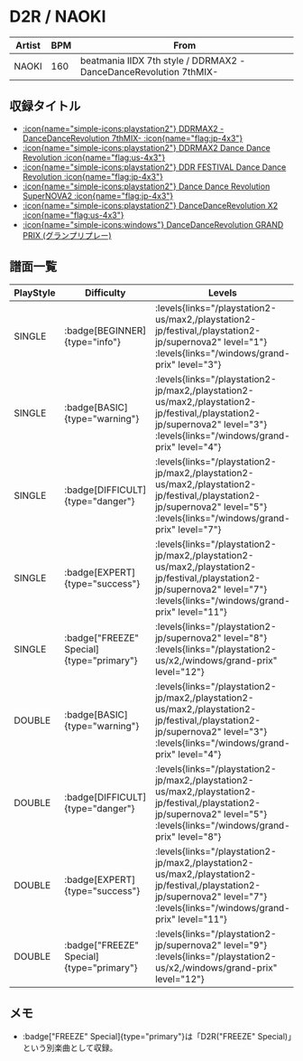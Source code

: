# D2R / NAOKI

|Artist|BPM|From|
|------|---|----|
|NAOKI|160|beatmania IIDX 7th style / DDRMAX2 -DanceDanceRevolution 7thMIX-|

## 収録タイトル

- [:icon{name="simple-icons:playstation2"} DDRMAX2 -DanceDanceRevolution 7thMIX- :icon{name="flag:jp-4x3"}](/playstation2-jp/max2)
- [:icon{name="simple-icons:playstation2"} DDRMAX2 Dance Dance Revolution :icon{name="flag:us-4x3"}](/playstation2-us/max2)
- [:icon{name="simple-icons:playstation2"} DDR FESTIVAL Dance Dance Revolution :icon{name="flag:jp-4x3"}](/playstation2-jp/festival)
- [:icon{name="simple-icons:playstation2"} Dance Dance Revolution SuperNOVA2 :icon{name="flag:jp-4x3"}](/playstation2-jp/supernova2)
- [:icon{name="simple-icons:playstation2"} DanceDanceRevolution X2 :icon{name="flag:us-4x3"}](/playstation2-us/x2)
- [:icon{name="simple-icons:windows"} DanceDanceRevolution GRAND PRIX (グランプリプレー)](/windows/grand-prix)

## 譜面一覧

|PlayStyle|Difficulty|Levels|Notes|Movie|
|---------|----------|------|-----|-----|
|SINGLE| :badge[BEGINNER]{type="info"}| :levels{links="/playstation2-us/max2,/playstation2-jp/festival,/playstation2-jp/supernova2" level="1"} :levels{links="/windows/grand-prix" level="3"}|124/0||
|SINGLE| :badge[BASIC]{type="warning"}| :levels{links="/playstation2-jp/max2,/playstation2-us/max2,/playstation2-jp/festival,/playstation2-jp/supernova2" level="3"} :levels{links="/windows/grand-prix" level="4"}|147/5||
|SINGLE| :badge[DIFFICULT]{type="danger"}| :levels{links="/playstation2-jp/max2,/playstation2-us/max2,/playstation2-jp/festival,/playstation2-jp/supernova2" level="5"} :levels{links="/windows/grand-prix" level="7"}|236/29||
|SINGLE| :badge[EXPERT]{type="success"}| :levels{links="/playstation2-jp/max2,/playstation2-us/max2,/playstation2-jp/festival,/playstation2-jp/supernova2" level="7"} :levels{links="/windows/grand-prix" level="11"}|327/7||
|SINGLE| :badge["FREEZE" Special]{type="primary"}| :levels{links="/playstation2-jp/supernova2" level="8"} :levels{links="/playstation2-us/x2,/windows/grand-prix" level="12"}|175/67||
|DOUBLE| :badge[BASIC]{type="warning"}| :levels{links="/playstation2-jp/max2,/playstation2-us/max2,/playstation2-jp/festival,/playstation2-jp/supernova2" level="3"} :levels{links="/windows/grand-prix" level="4"}|138/4||
|DOUBLE| :badge[DIFFICULT]{type="danger"}| :levels{links="/playstation2-jp/max2,/playstation2-us/max2,/playstation2-jp/festival,/playstation2-jp/supernova2" level="5"} :levels{links="/windows/grand-prix" level="8"}|238/10||
|DOUBLE| :badge[EXPERT]{type="success"}| :levels{links="/playstation2-jp/max2,/playstation2-us/max2,/playstation2-jp/festival,/playstation2-jp/supernova2" level="7"} :levels{links="/windows/grand-prix" level="11"}|332/0||
|DOUBLE| :badge["FREEZE" Special]{type="primary"}| :levels{links="/playstation2-jp/supernova2" level="9"} :levels{links="/playstation2-us/x2,/windows/grand-prix" level="12"}|158/54||

## メモ

- :badge["FREEZE" Special]{type="primary"}は「D2R("FREEZE" Special)」という別楽曲として収録。
